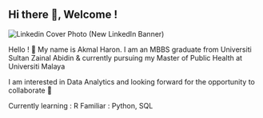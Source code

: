 ## Hi there 👋, Welcome !

![Linkedin Cover Photo (New LinkedIn Banner)](https://github.com/user-attachments/assets/d2fa2cb8-75c0-4047-b7b0-0340599fdafa)

Hello ! :wave: My name is Akmal Haron. I am an MBBS graduate from Universiti Sultan Zainal Abidin & currently pursuing my Master of Public Health at Universiti Malaya

I am interested in Data Analytics and looking forward for the opportunity to collaborate :star_struck:

Currently learning : R
Familiar : Python, SQL

<!--
**akmalharon89/akmalharon89** is a ✨ _special_ ✨ repository because its `README.md` (this file) appears on your GitHub profile.

Here are some ideas to get you started:

- 🔭 I’m currently working on ...
- 🌱 I’m currently learning ...
- 👯 I’m looking to collaborate on ...
- 🤔 I’m looking for help with ...
- 💬 Ask me about ...
- 📫 How to reach me: ...
- 😄 Pronouns: ...
- ⚡ Fun fact: ...
-->
